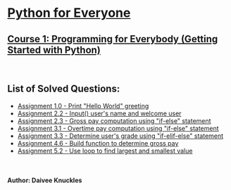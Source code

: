 # [Python for Everyone](https://www.coursera.org/specializations/python)

## [Course 1: Programming for Everybody (Getting Started with Python)](https://www.coursera.org/learn/python?specialization=python) 
<br>

## List of Solved Questions:
- [Assignment 1.0 - Print "Hello World" greeting](/Course%201%20-%20Programming%20for%20Everybody/Assignment%201.py)
- [Assignment 2.2 - Input() user's name and welcome user](/Course%201%20-%20Programming%20for%20Everybody/Assignment%202.2.py)
- [Assignment 2.3 - Gross pay computation using "if-else" statement](/Course%201%20-%20Programming%20for%20Everybody/Assignment%202.3.py)
- [Assignment 3.1 - Overtime pay  computation using "if-else" statement](/Course%201%20-%20Programming%20for%20Everybody/Assignment%203.1.py)
- [Assignment 3.3 - Determine user's grade using "if-elif-else" statement](/Course%201%20-%20Programming%20for%20Everybody/Assignment%203.3.py)
- [Assignment 4.6 - Build function to determine gross pay](/Course%201%20-%20Programming%20for%20Everybody/Assignment%204.6.py)
- [Assignment 5.2 - Use loop to find largest and smallest value](/Course%201%20-%20Programming%20for%20Everybody/Assignment%205.2.py)

<br>

#### Author: Daivee Knuckles
